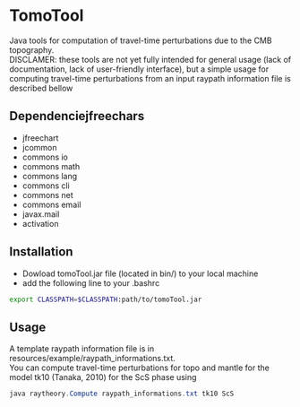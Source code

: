 # TomoTool

Java tools for computation of travel-time perturbations due to the CMB topography.<br>
DISCLAMER: these tools are not yet fully intended for general usage (lack of documentation, lack of user-friendly interface), but a simple usage for computing travel-time perturbations from an input raypath information file is described bellow

## Dependenciejfreechars
- jfreechart
- jcommon
- commons io
- commons math
- commons lang
- commons cli
- commons net
- commons email
- javax.mail
- activation


## Installation
- Dowload tomoTool.jar file (located in bin/) to your local machine
- add the following line to your .bashrc
```bash
export CLASSPATH=$CLASSPATH:path/to/tomoTool.jar
```

## Usage
A template raypath information file is in resources/example/raypath_informations.txt.<br>
You can compute travel-time perturbations for topo and mantle for the model tk10 (Tanaka, 2010) for the ScS phase using
```java
java raytheory.Compute raypath_informations.txt tk10 ScS
```
